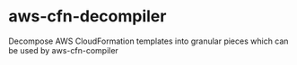 aws-cfn-decompiler
==================

Decompose AWS CloudFormation templates into granular pieces which can be used by aws-cfn-compiler
